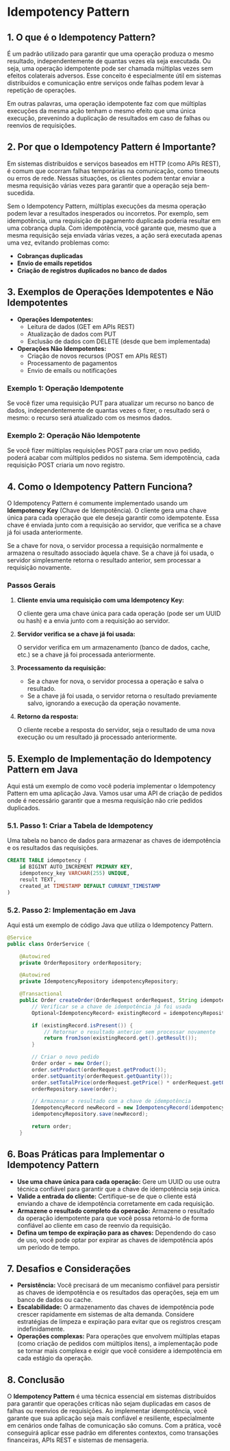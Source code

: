 # Idempotency Pattern

## 1. O que é o Idempotency Pattern?

É um padrão utilizado para garantir que uma operação produza o mesmo resultado, independentemente de quantas vezes ela seja executada. Ou seja, uma operação idempotente pode ser chamada múltiplas vezes sem efeitos colaterais adversos. Esse conceito é especialmente útil em sistemas distribuídos e comunicação entre serviços onde falhas podem levar à repetição de operações.

Em outras palavras, uma operação idempotente faz com que múltiplas execuções da mesma ação tenham o mesmo efeito que uma única execução, prevenindo a duplicação de resultados em caso de falhas ou reenvios de requisições.

## 2. Por que o Idempotency Pattern é Importante?

Em sistemas distribuídos e serviços baseados em HTTP (como APIs REST), é comum que ocorram falhas temporárias na comunicação, como timeouts ou erros de rede. Nessas situações, os clientes podem tentar enviar a mesma requisição várias vezes para garantir que a operação seja bem-sucedida.

Sem o Idempotency Pattern, múltiplas execuções da mesma operação podem levar a resultados inesperados ou incorretos. Por exemplo, sem idempotência, uma requisição de pagamento duplicada poderia resultar em uma cobrança dupla. Com idempotência, você garante que, mesmo que a mesma requisição seja enviada várias vezes, a ação será executada apenas uma vez, evitando problemas como:

- **Cobranças duplicadas**
- **Envio de emails repetidos**
- **Criação de registros duplicados no banco de dados**

## 3. Exemplos de Operações Idempotentes e Não Idempotentes

- **Operações Idempotentes:**
  - Leitura de dados (GET em APIs REST)
  - Atualização de dados com PUT
  - Exclusão de dados com DELETE (desde que bem implementada)
- **Operações Não Idempotentes:**
  - Criação de novos recursos (POST em APIs REST)
  - Processamento de pagamentos
  - Envio de emails ou notificações

### Exemplo 1: Operação Idempotente

Se você fizer uma requisição PUT para atualizar um recurso no banco de dados, independentemente de quantas vezes o fizer, o resultado será o mesmo: o recurso será atualizado com os mesmos dados.

### Exemplo 2: Operação Não Idempotente

Se você fizer múltiplas requisições POST para criar um novo pedido, poderá acabar com múltiplos pedidos no sistema. Sem idempotência, cada requisição POST criaria um novo registro.

## 4. Como o Idempotency Pattern Funciona?

O Idempotency Pattern é comumente implementado usando um **Idempotency Key** (Chave de Idempotência). O cliente gera uma chave única para cada operação que ele deseja garantir como idempotente. Essa chave é enviada junto com a requisição ao servidor, que verifica se a chave já foi usada anteriormente.

Se a chave for nova, o servidor processa a requisição normalmente e armazena o resultado associado àquela chave. Se a chave já foi usada, o servidor simplesmente retorna o resultado anterior, sem processar a requisição novamente.

### Passos Gerais

1. **Cliente envia uma requisição com uma Idempotency Key:**

    O cliente gera uma chave única para cada operação (pode ser um UUID ou hash) e a envia junto com a requisição ao servidor.

2. **Servidor verifica se a chave já foi usada:**

    O servidor verifica em um armazenamento (banco de dados, cache, etc.) se a chave já foi processada anteriormente.

3. **Processamento da requisição:**
    - Se a chave for nova, o servidor processa a operação e salva o resultado.
    - Se a chave já foi usada, o servidor retorna o resultado previamente salvo, ignorando a execução da operação novamente.
4. **Retorno da resposta:**

    O cliente recebe a resposta do servidor, seja o resultado de uma nova execução ou um resultado já processado anteriormente.

## 5. Exemplo de Implementação do Idempotency Pattern em Java

Aqui está um exemplo de como você poderia implementar o Idempotency Pattern em uma aplicação Java. Vamos usar uma API de criação de pedidos onde é necessário garantir que a mesma requisição não crie pedidos duplicados.

### 5.1. Passo 1: Criar a Tabela de Idempotency

Uma tabela no banco de dados para armazenar as chaves de idempotência e os resultados das requisições.

```sql
CREATE TABLE idempotency (
    id BIGINT AUTO_INCREMENT PRIMARY KEY,
    idempotency_key VARCHAR(255) UNIQUE,
    result TEXT,
    created_at TIMESTAMP DEFAULT CURRENT_TIMESTAMP
)
```

### 5.2. Passo 2: Implementação em Java

Aqui está um exemplo de código Java que utiliza o Idempotency Pattern.

```java
@Service
public class OrderService {

    @Autowired
    private OrderRepository orderRepository;

    @Autowired
    private IdempotencyRepository idempotencyRepository;

    @Transactional
    public Order createOrder(OrderRequest orderRequest, String idempotencyKey) {
        // Verificar se a chave de idempotência já foi usada
        Optional<IdempotencyRecord> existingRecord = idempotencyRepository.findByIdempotencyKey(idempotencyKey);

        if (existingRecord.isPresent()) {
            // Retornar o resultado anterior sem processar novamente
            return fromJson(existingRecord.get().getResult());
        }

        // Criar o novo pedido
        Order order = new Order();
        order.setProduct(orderRequest.getProduct());
        order.setQuantity(orderRequest.getQuantity());
        order.setTotalPrice(orderRequest.getPrice() * orderRequest.getQuantity());
        orderRepository.save(order);

        // Armazenar o resultado com a chave de idempotência
        IdempotencyRecord newRecord = new IdempotencyRecord(idempotencyKey, order.toJson());
        idempotencyRepository.save(newRecord);

        return order;
    }

```

## 6. Boas Práticas para Implementar o Idempotency Pattern

- **Use uma chave única para cada operação:** Gere um UUID ou use outra técnica confiável para garantir que a chave de idempotência seja única.
- **Valide a entrada do cliente:** Certifique-se de que o cliente está enviando a chave de idempotência corretamente em cada requisição.
- **Armazene o resultado completo da operação:** Armazene o resultado da operação idempotente para que você possa retorná-lo de forma confiável ao cliente em caso de reenvio da requisição.
- **Defina um tempo de expiração para as chaves:** Dependendo do caso de uso, você pode optar por expirar as chaves de idempotência após um período de tempo.

## 7. Desafios e Considerações

- **Persistência:** Você precisará de um mecanismo confiável para persistir as chaves de idempotência e os resultados das operações, seja em um banco de dados ou cache.
- **Escalabilidade:** O armazenamento das chaves de idempotência pode crescer rapidamente em sistemas de alta demanda. Considere estratégias de limpeza e expiração para evitar que os registros cresçam indefinidamente.
- **Operações complexas:** Para operações que envolvem múltiplas etapas (como criação de pedidos com múltiplos itens), a implementação pode se tornar mais complexa e exigir que você considere a idempotência em cada estágio da operação.

## 8. Conclusão

O **Idempotency Pattern** é uma técnica essencial em sistemas distribuídos para garantir que operações críticas não sejam duplicadas em casos de falhas ou reenvios de requisições. Ao implementar idempotência, você garante que sua aplicação seja mais confiável e resiliente, especialmente em cenários onde falhas de comunicação são comuns. Com a prática, você conseguirá aplicar esse padrão em diferentes contextos, como transações financeiras, APIs REST e sistemas de mensageria.
